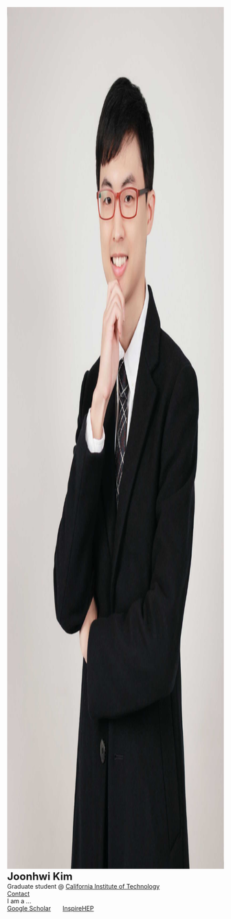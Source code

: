 <div class="container">
    <div class="row">
        <div class="col-md-4 col-lg-4">
            <img src="/images/amiti22-8a-low.jpg" style="height:2000px">
        </div>
        <div class="col-md-1 col-lg-1">
        </div>
        <div class="col-md-8 col-lg-8">
            <font size = "+2">
                <b> Joonhwi Kim </b>
            </font> <br>
            Graduate student @
            <a href="https://pma.caltech.edu/people/joonhwi-kim">California Institute of Technology </a> <br>
            <a href="/contact/index.html">Contact </a>
        </div>
    </div> 
</div>

<div class="container">
  I am a ...
</div>

<div class="container>
  <p style="text-align:center">
    <a href="https://scholar.google.com/citations?user=A15RZN4AAAAJ">Google Scholar</a>
    &nbsp;&nbsp;&nbsp;&nbsp;&nbsp;
    <a href="https://inspirehep.net/authors/1926101">InspireHEP</a>
  </p>
</div>

